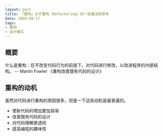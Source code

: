 ```yaml
---
layout: post
title: 「重构」关于重构（Refactoring）的一些看法和思考
date: 2020-08-17
tags: 
- 重构
- 设计模式
---
```


## 概要

什么是重构：在不改变代码行为的前提下，对代码进行修改，以改进程序的内部结构。 -- Martin Fowler 《重构改善既有代码的设计》

<!--more-->

## 重构的动机

虽然对代码进行重构的原因很多，但是一下这些动机是最普遍的。

* 使新代码的增加更加容易
* 改善既有代码的设计
* 对代码理解更透彻
* 提高编程的趣味性
